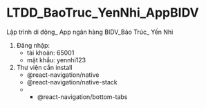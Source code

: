 # LTDD_BaoTruc_YenNhi_AppBIDV
Lập trình di động_ App ngân hàng BIDV_Bảo Trúc_ Yến Nhi

1) Đăng nhập:
   + tài khoản: 65001
   + mật khẩu: yennhi123
2) Thư viện cần install
   + @react-navigation/native
   + @react-navigation/native-stack
   + + @react-navigation/bottom-tabs
   
